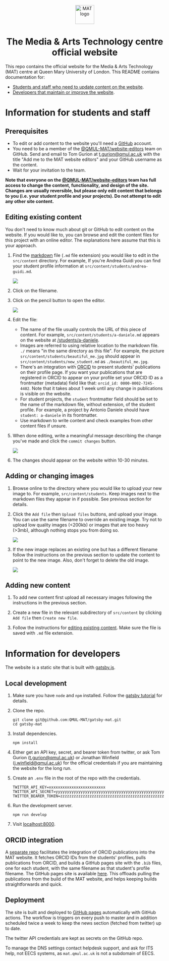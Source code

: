 <p align="center">
  <a href="http://mat.qmul.ac.uk">
    <img alt="MAT logo" src="http://mat.qmul.ac.uk/images/logo.gif" width="60" />
  </a>
</p>
<h1 align="center">
  The Media & Arts Technology centre official website
</h1>

This repo contains the official website for the Media & Arts Technology (MAT) centre at Queen Mary University of London. This README contains documentation for:
- [Students and staff who need to update content on the website](#information-for-students-and-staff).
- [Developers that maintain or improve the website](#information-for-developers).

# Information for students and staff

## Prerequisites

- To edit or add content to the website you'll need a [GitHub](https://github.com) account.
- You need to be a member of the [@QMUL-MAT/website-editors](https://github.com/orgs/QMUL-MAT/teams/website-editors/) team on GitHub. Send and email to Tom Gurion at [t.gurion@qmul.ac.uk](mailto:t.gurion@qmul.ac.uk) with the title "Add me to the MAT website editors" and your GitHub username as the content.
- Wait for your invitation to the team.

**Note that everyone on the [@QMUL-MAT/website-editors](https://github.com/orgs/QMUL-MAT/teams/website-editors/) team has full access to change the content, functionality, and design of the site. Changes are usually reversible, but please only edit content that belongs to you (i.e. your student profile and your projects). Do not attempt to edit any other site content.**

## Editing existing content

You don't need to know much about git or GitHub to edit content on the website. If you would like to, you can browse and edit the content files for this project with an online editor. The explanations here assume that this is your approach.

1. Find the [markdown](https://www.markdownguide.org/) file (`.md` file extension) you would like to edit in the `src/content` directory. For example, If you're Andrea Guidi you can find your student profile information at `src/content/students/andrea-guidi.md`.

    ![](/readme_pics/students_filepath.png)

1. Click on the filename.

1. Click on the pencil button to open the editor.

    ![](/readme_pics/edit_button.png)

1. Edit the file:

    - The name of the file usually controls the URL of this piece of content. For example, `src/content/students/a-daniele.md` appears on the website at [/students/a-daniele](http://mat.qmul.ac.uk/students/a-daniele).
    - Images are referred to using relative location to the markdown file. `./` means "in the same directory as this file". For example, the picture `src/content/students/beautiful_me.jpg` should appear in `src/content/students/new_student.md` as `./beautiful_me.jpg`.
    - There's an integration with [ORCID](https://orcid.org/) to present students' publications on their profile page. If you want your publications that are registered in ORCID to appear on your profile set your ORCID ID as a frontmatter (metadata) field like that: `orcid_id: 0000-0002-7245-4402`. Note that it takes about 1 week until any change in publications is visible on the website.
    - For student projects, the `student` frontmatter field should be set to the name of the markdown file, without extension, of the student profile. For example, a project by Antonio Daniele should have `student: a-daniele` in its frontmatter.
    - Use markdown to write content and check examples from other content files if unsure.

1. When done editing, write a meaningful message describing the change you've made and click the `commit changes` button.

    ![](/readme_pics/commit_message_and_button.png)

1. The changes should appear on the website within 10-30 minutes.

## Adding or changing images

1. Browse online to the directory where you would like to upload your new image to. For example, `src/content/students`. Keep images next to the markdown files they appear in if possible. See previous section for details.

1. Click the `Add file` then `Upload files` buttons, and upload your image. You can use the same filename to override an existing image. Try not to upload low quality images (<200kb) or images that are too heavy (>3mb), although nothing stops you from doing so.

    ![](/readme_pics/upload_files.png)

1. If the new image replaces an existing one but has a different filename follow the instructions on the previous section to update the content to point to the new image. Also, don't forget to delete the old image.

    ![](/readme_pics/delete_file.png)

## Adding new content

1. To add new content first upload all necessary images following the instructions in the previous section.

1. Create a new file in the relevant subdirectory of `src/content` by clicking `Add file` then `Create new file`.

1. Follow the instructions for [editing existing content](#editing-existing-content). Make sure the file is saved with `.md` file extension.

# Information for developers

The website is a static site that is built with [gatsby.js](https://www.gatsbyjs.com/).

## Local development

1. Make sure you have `node` and `npm` installed. Follow the [gatsby tutorial](https://www.gatsbyjs.com/docs/tutorial/part-0/#nodejs) for details.

1. Clone the repo.

    ```shell
    git clone git@github.com:QMUL-MAT/gatsby-mat.git
    cd gatsby-mat
    ```

1. Install dependencies.

    ```shell
    npm install
    ```

1. Either get an API key, secret, and bearer token from twitter, or ask Tom Gurion ([t.gurion@qmul.ac.uk](mailto:t.gurion@qmul.ac.uk)) or Jonathan Winfield ([j.winfield@qmul.ac.uk](mailto:j.winfield@qmul.ac.uk)) for the official credentials if you are maintaining the website for the long run.

1. Create an `.env` file in the root of the repo with the credentials.

    ```shell
    TWITTER_API_KEY=xxxxxxxxxxxxxxxxxxxxxxxxx
    TWITTER_API_SECRET=yyyyyyyyyyyyyyyyyyyyyyyyyyyyyyyyyyyyyyyyyyyyyyyyyy
    TWITTER_BEARER_TOKEN=zzzzzzzzzzzzzzzzzzzzzzzzzzzzzzzzzzzzzzzzzzzzzzzzzzzzzzzzzzzzzzzzzzzzzzzzzzzzzzzzzzzzzzzzzzzzzzzzzzzzzzzzzzzzzzzzzzzzzzzz
    ```

1. Run the development server.

    ```shell
    npm run develop
    ```

1. Visit [localhost:8000](http://localhost:8000).

## ORCID integration

A [separate repo](https://github.com/QMUL-MAT/orcid-publications) facilitates the integration of ORCID publications into the MAT website. It fetches ORCID IDs from the students' profiles, pulls publications from ORCID, and builds a GitHub pages site with the `.bib` files, one for each student, with the same filename as that student's profile filename. The GitHub pages site is available [here](https://qmul-mat.github.io/orcid-publications/). This offloads pulling the publications from the build of the MAT website, and helps keeping builds straightforwards and quick.

## Deployment

The site is built and deployed to [GitHub pages](https://pages.github.com/) automatically with GitHub actions. The workflow is triggers on every push to master and in addition scheduled twice a week to keep the news section (fetched from twitter) up to date.

The twitter API credentials are kept as secrets on the GitHub repo.

To manage the DNS settings contact helpdesk support, and ask for ITS help, not EECS systems, as `mat.qmul.ac.uk` is not a subdomain of EECS.